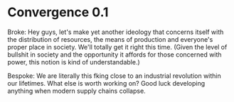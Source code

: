 # Convergence 0.1

Broke: Hey guys, let's make yet another ideology
that concerns itself with the distribution of resources,
the means of production and everyone's proper place in society. We'll
totally get it right this time. (Given the level of 
bullshit in society and the opportunity it affords
for those concerned with power, this notion is kind 
of understandable.)
         
Bespoke: We are literally this fking close
to an industrial revolution within our lifetimes.
What else is worth working on? Good luck developing anything
when modern supply chains collapse. 

